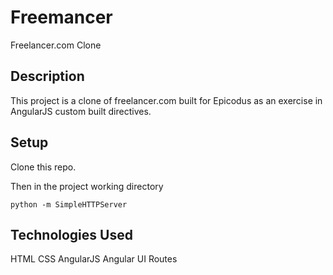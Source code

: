 # Freemancer

Freelancer.com Clone

## Description

This project is a clone of freelancer.com built for Epicodus as an exercise in
AngularJS custom built directives.

## Setup

Clone this repo.

Then in the project working directory

```
python -m SimpleHTTPServer
```

## Technologies Used

HTML
CSS
AngularJS
Angular UI Routes
